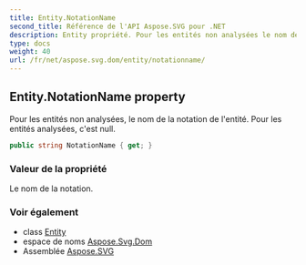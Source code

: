 ```yaml
---
title: Entity.NotationName
second_title: Référence de l'API Aspose.SVG pour .NET
description: Entity propriété. Pour les entités non analysées le nom de la notation de lentité. Pour les entités analysées cest null.
type: docs
weight: 40
url: /fr/net/aspose.svg.dom/entity/notationname/
---
```

## Entity.NotationName property

Pour les entités non analysées, le nom de la notation de l'entité. Pour les entités analysées, c'est null.

```csharp
public string NotationName { get; }
```

### Valeur de la propriété

Le nom de la notation.

### Voir également

* class [Entity](../)
* espace de noms [Aspose.Svg.Dom](../../entity/)
* Assemblée [Aspose.SVG](../../../)


